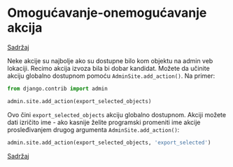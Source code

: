 
# Omogućavanje-onemogućavanje akcija

[Sadržaj](00_sadrzaj.md)

Neke akcije su najbolje ako su dostupne bilo kom objektu na admin veb lokaciji. Recimo akcija izvoza bila bi dobar kandidat. Možete da učinite akciju globalno dostupnom pomoću `AdminSite.add_action()`. Na primer:

```py
from django.contrib import admin

admin.site.add_action(export_selected_objects)
```

Ovo čini `export_selected_objects` akciju globalno dostupnom. Akciji možete dati izričito ime - ako kasnije želite programski promeniti ime akcije prosleđivanjem drugog argumenta `AdminSite.add_action()`:

```py
admin.site.add_action(export_selected_objects, 'export_selected')
```

[Sadržaj](00_sadrzaj.md)
